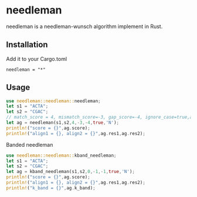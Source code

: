 # needleman

needleman is a needleman-wunsch algorithm implement in Rust.
## Installation

Add it to your Cargo.toml
```
needleman = "*"
```

## Usage

```rust
use needleman::needleman::needleman;
let s1 = "ACTA";
let s2 = "CGAC";
// match_score = 4, mismatch_score=-3, gap_score=-4, ignore_case=true,anychar='N'
let ag = needleman(s1,s2,4,-3,-4,true,'N');
println!("score = {}",ag.score);
println!("align1 = {}, align2 = {}",ag.res1,ag.res2);
```

Banded needleman
```rust
use needleman::needleman::kband_needleman;
let s1 = "ACTA";
let s2 = "CGAC";
let ag = kband_needleman(s1,s2,0,-1,-1,true,'N');
println!("score = {}",ag.score);
println!("align1 = {}, align2 = {}",ag.res1,ag.res2);
println!("k_band = {}",ag.k_band);
```


